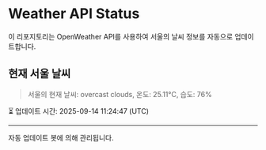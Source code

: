 
# Weather API Status

이 리포지토리는 OpenWeather API를 사용하여 서울의 날씨 정보를 자동으로 업데이트합니다.

## 현재 서울 날씨
> 서울의 현재 날씨: overcast clouds, 온도: 25.11°C, 습도: 76%

⏳ 업데이트 시간: 2025-09-14 11:24:47 (UTC)

---
자동 업데이트 봇에 의해 관리됩니다.
